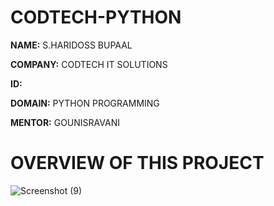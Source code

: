 # CODTECH-PYTHON
**NAME:** S.HARIDOSS BUPAAL

**COMPANY:** CODTECH IT SOLUTIONS

**ID:** 

**DOMAIN:** PYTHON PROGRAMMING

**MENTOR:** GOUNISRAVANI

# OVERVIEW OF THIS PROJECT
![Screenshot (9)](https://github.com/Alagar02/CODTECH-PYTHON/assets/175021075/702d7544-9df5-419a-8491-99f49aba26e8)
